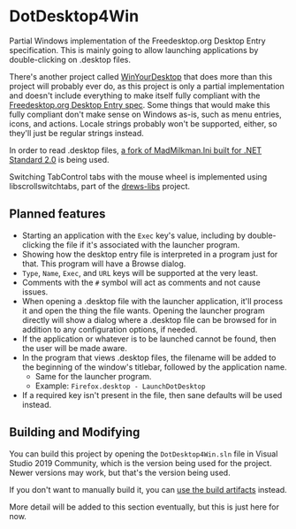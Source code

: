# DotDesktop4Win
Partial Windows implementation of the Freedesktop.org Desktop Entry specification. This is mainly going to allow launching applications by double-clicking on .desktop files.

There's another project called [WinYourDesktop](https://github.com/dd86k/WinYourDesktop) that does more than this project will probably ever do, as this project is only a partial implementation and doesn't include everything to make itself fully compliant with the [Freedesktop.org Desktop Entry spec](https://specifications.freedesktop.org/desktop-entry-spec/desktop-entry-spec-latest.html). Some things that would make this fully compliant don't make sense on Windows as-is, such as menu entries, icons, and actions. Locale strings probably won't be supported, either, so they'll just be regular strings instead.

In order to read .desktop files, [a fork of MadMilkman.Ini built for .NET Standard 2.0](https://github.com/DrewNaylor/MadMilkman.Ini) is being used.

Switching TabControl tabs with the mouse wheel is implemented using libscrollswitchtabs, part of the [drews-libs](https://github.com/DrewNaylor/drews-libs) project.

## Planned features
- Starting an application with the `Exec` key's value, including by double-clicking the file if it's associated with the launcher program.
- Showing how the desktop entry file is interpreted in a program just for that. This program will have a Browse dialog.
- `Type`, `Name`, `Exec`, and `URL` keys will be supported at the very least.
- Comments with the `#` symbol will act as comments and not cause issues.
- When opening a .desktop file with the launcher application, it'll process it and open the thing the file wants. Opening the launcher program directly will show a dialog where a .desktop file can be browsed for in addition to any configuration options, if needed.
- If the application or whatever is to be launched cannot be found, then the user will be made aware.
- In the program that views .desktop files, the filename will be added to the beginning of the window's titlebar, followed by the application name.
  - Same for the launcher program.
  - Example: `Firefox.desktop - LaunchDotDesktop`
- If a required key isn't present in the file, then sane defaults will be used instead.

## Building and Modifying

You can build this project by opening the `DotDesktop4Win.sln` file in Visual Studio 2019 Community, which is the version being used for the project. Newer versions may work, but that's the version being used.

If you don't want to manually build it, you can [use the build artifacts](https://ci.appveyor.com/project/DrewNaylor/dotdesktop4win/build/artifacts) instead.

More detail will be added to this section eventually, but this is just here for now.
